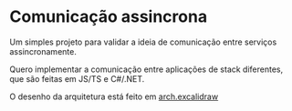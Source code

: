 # Comunicação assincrona

Um simples projeto para validar a ideia de comunicação entre serviços assincronamente.

Quero implementar a comunicação entre aplicações de stack diferentes, que são feitas em JS/TS e C#/.NET.

O desenho da arquitetura está feito em [arch.excalidraw](/arch.excalidraw)